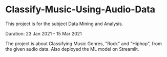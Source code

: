 # Classify-Music-Using-Audio-Data

This project is for the subject Data Mining and Analysis.

Duration: 23 Jan 2021 - 15 Mar 2021

The project is about Classifying Music Genres, "Rock" and "Hiphop", from the given audio data. 
Also deployed the ML model on Streamlit.

